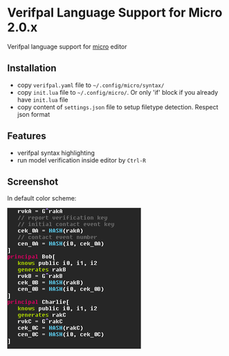# Verifpal Language Support for Micro 2.0.x

Verifpal language support for [micro](https://micro-editor.github.io/) editor

## Installation

- copy `verifpal.yaml` file to `~/.config/micro/syntax/`
- copy `init.lua` file to `~/.config/micro/`. Or only 'if' block if you already have `init.lua` file
- copy content of `settings.json` file to setup filetype detection. Respect json format

## Features

- verifpal syntax highlighting
- run model verification inside editor by `Ctrl-R`

## Screenshot

In default color scheme:

![screenshot](example.png)
